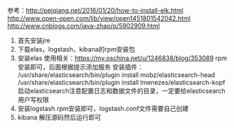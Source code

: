 参考：http://peiqiang.net/2016/01/20/how-to-install-elk.html
http://www.open-open.com/lib/view/open1451801542042.html
http://www.cnblogs.com/java-zhao/p/5902909.html
1. 首先安装jre
2. 下载elas，logstash，kibana的rpm安装包
3. 安装elas
使用相关：https://my.oschina.net/u/1246838/blog/353089
rpm安装即可，后面根据提示添加服务
安装插件：
/usr/share/elasticsearch/bin/plugin install mobz/elasticsearch-head
/usr/share/elasticsearch/bin/plugin install lmenezes/elasticsearch-kopf
启动elasticsearch注意配置日志和数据文件的目录，一定要给elasticsearch用户写权限
4. 安装logstash
rpm安装即可，logstash.conf文件需要自己创建
5. kibana
解压源码然后运行即可
